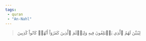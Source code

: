 ```yaml
---
tags: 
 - quran 
 - "An-Nahl"
---
```


> لِيُبَيِّنَ لَهُمُ ٱلَّذِي يَخۡتَلِفُونَ فِيهِ وَلِيَعۡلَمَ ٱلَّذِينَ كَفَرُوٓاْ أَنَّهُمۡ كَانُواْ كَٰذِبِينَ
